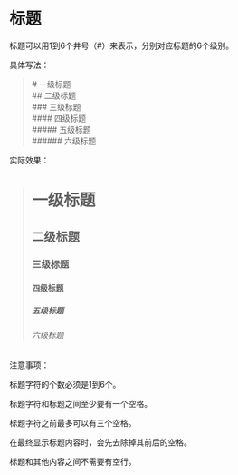 # 标题

标题可以用1到6个井号（#）来表示，分别对应标题的6个级别。

具体写法：

> \#      一级标题  
> \##     二级标题  
> \###    三级标题  
> \####   四级标题  
> \#####  五级标题  
> \###### 六级标题  

实际效果：

> #      一级标题
> ##     二级标题
> ###    三级标题
> ####   四级标题
> #####  五级标题
> ###### 六级标题

注意事项：

标题字符的个数必须是1到6个。

标题字符和标题之间至少要有一个空格。

标题字符之前最多可以有三个空格。

在最终显示标题内容时，会先去除掉其前后的空格。

标题和其他内容之间不需要有空行。
